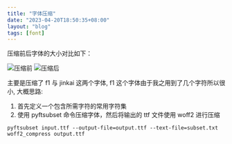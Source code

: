 ```yaml
---
title: "字体压缩"
date: "2023-04-20T18:50:35+08:00"
layout: "blog"
tags: [font]
---
```


压缩前后字体的大小对比如下：

![压缩前](/images/2023-04-20-18-53-12.png)
![压缩后](/images/2023-04-20-18-58-22.png)

主要是压缩了 f1 与 jinkai 这两个字体, f1 这个字体由于我之用到了几个字符所以很小, 大概思路:

1. 首先定义一个包含所需字符的常用字符集
2. 使用 pyftsubset 命令压缩字体，然后将输出的 ttf 文件使用 woff2 进行压缩

```shell
pyftsubset input.ttf --output-file=output.ttf --text-file=subset.txt
woff2_compress output.ttf
```
